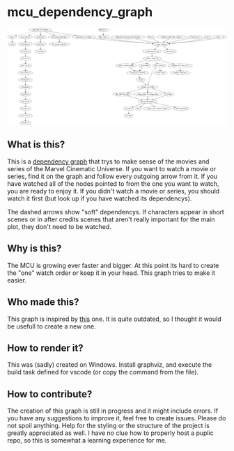 # mcu_dependency_graph
![MCU Dependency Graph](/marvel.png)
## What is this?
This is a [dependency graph](https://en.wikipedia.org/wiki/Dependency_graph) that trys to make sense of the movies and series of the Marvel Cinematic Universe. If you want to watch a movie or series, find it on the graph and follow every outgoing arrow from it. If you have watched all of the nodes pointed to from the one you want to watch, you are ready to enjoy it.
If you didn't watch a movie or series, you should watch it first (but look up if you have watched its dependencys).

The dashed arrows show "soft" dependencys. If characters appear in short scenes or in after credits scenes that aren't really
important for the main plot, they don't need to be watched.
## Why is this?
The MCU is growing ever faster and bigger. At this point its hard to create the "one" watch order or keep it in your head. This graph tries to make it easier.

## Who made this?
This graph is inspired by [this](https://www.reddit.com/r/marvelstudios/comments/7ko0b1/mcu_movie_dependency_chart_leading_to_infinity/?utm_source=share&utm_medium=web2x&context=3) one. It is quite outdated, so I thought it would be usefull to create a new one.

## How to render it?
This was (sadly) created on Windows. Install graphviz, and execute the build task defined for vscode (or copy the command from the file). 

## How to contribute?
The creation of this graph is still in progress and it might include errors. If you have any suggestions to improve it, feel free to create issues. Please do not spoil anything. Help for the styling or the structure of the project is greatly appreciated as well.
I have no clue how to properly host a puplic repo, so this is somewhat a learning experience for me.